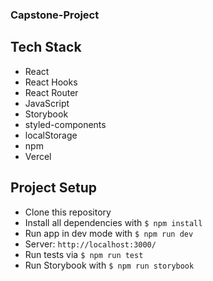 ### Capstone-Project 

## Tech Stack

- React
- React Hooks
- React Router
- JavaScript
- Storybook
- styled-components
- localStorage
- npm
- Vercel

## Project Setup

- Clone this repository
- Install all dependencies with `$ npm install`
- Run app in dev mode with `$ npm run dev`
- Server: `http://localhost:3000/`
- Run tests via `$ npm run test`
- Run Storybook with `$ npm run storybook`
